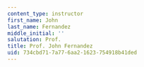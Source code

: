 ```yaml
---
content_type: instructor
first_name: John
last_name: Fernandez
middle_initial: ''
salutation: Prof.
title: Prof. John Fernandez
uid: 734cbd71-7a77-6aa2-1623-754918b41ded
---
```

